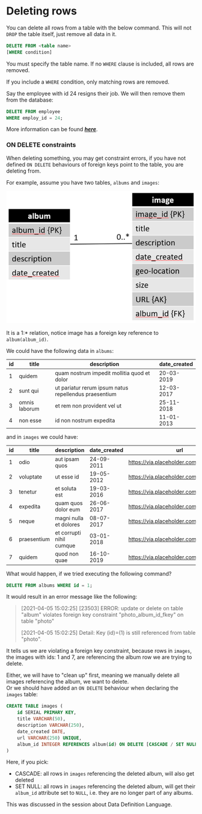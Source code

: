 ﻿# Deleting rows
You can delete all rows from a table with the below command. This will not `DROP` the table itself, just remove all data in it.

```sql
DELETE FROM <table name>
[WHERE condition]
```

You must specify the table name. If no `WHERE` clause is included, all rows are removed.

If you include a `WHERE` condition, only matching rows are removed.

Say the employee with id 24 resigns their job. We will then remove them from the database:

```sql
DELETE FROM employee
WHERE employ_id = 24;
```

More information can be found _**[here](https://www.postgresql.org/docs/9.1/sql-delete.html)**_.

### ON DELETE constraints
When deleting something, you may get constraint errors, if you have not defined `ON DELETE` behaviours of foreign keys point to the table, you are deleting from.

For example, assume you have two tables, `albums` and `images`:

![img.png](img.png)

It is a 1:* relation, notice image has a foreign key reference to `album(album_id)`.

We could have the following data in `albums`:

|     id    |     title            |     description                                              |     date_created    |
|-----------------|----------------------|--------------------------------------------------------------|---------------------|
|     1           |     quidem           |     quam nostrum impedit mollitia   quod et dolor            |     20-03-2019      |
|     2           |     sunt qui         |     ut pariatur rerum ipsum natus repellendus praesentium    |     12-03-2017      |
|     3           |     omnis laborum    |     et rem non provident vel ut                              |     25-11-2018      |
|     4           |     non esse         |     id non nostrum expedita                                  |     11-01-2013      |

and in `images` we could have:

|     id    |     title          |     description                 |     date_created    |     url                                       |     album_id    |
|-----------|--------------------|---------------------------------|---------------------|-----------------------------------------------|-----------------|
|     1     |     odio           |     aut ipsam quos              |     24-09-2011      |     https://via.placeholder.com/600/323599    |     1           |
|     2     |     voluptate      |     ut esse id                  |     19-05-2012      |     https://via.placeholder.com/600/1224bd    |     2           |
|     3     |     tenetur        |     et soluta est               |     19-03-2016      |     https://via.placeholder.com/600/a19891    |     3           |
|     4     |     expedita       |     quam quos dolor eum         |     26-06-2017      |     https://via.placeholder.com/600/224566    |     2           |
|     5     |     neque          |     magni nulla et   dolores    |     08-07-2017      |     https://via.placeholder.com/600/40591     |     3           |
|     6     |     praesentium    |     et corrupti nihil cumque    |     03-01-2018      |     https://via.placeholder.com/600/1fb08b    |     4           |
|     7     |     quidem         |     quod non quae               |     16-10-2019      |     https://via.placeholder.com/600/14ba42    |     1           |


What would happen, if we tried executing the following command?

```sql
DELETE FROM albums WHERE id = 1;
```

It would result in an error message like the following:

> [2021-04-05 15:02:25] [23503] ERROR: update or delete on table "album" violates foreign key constraint "photo_album_id_fkey" on table "photo"
> 
> [2021-04-05 15:02:25] Detail: Key (id)=(1) is still referenced from table "photo".

It tells us we are violating a foreign key constraint, because rows in `images`, the images with ids: 1 and 7,  are referencing the album row we are trying to delete.

Either, we will have to "clean up" first, meaning we manually delete all images referencing the album, we want to delete.  
Or we should have added an `ON DELETE` behaviour when declaring the `images` table:

```sql
CREATE TABLE images (
    id SERIAL PRIMARY KEY,
    title VARCHAR(50),
    description VARCHAR(250),
    date_created DATE,
    url VARCHAR(250) UNIQUE,
    album_id INTEGER REFERENCES album(id) ON DELETE [CASCADE / SET NULL]
)
```

Here, if you pick:

* CASCADE: all rows in `images` referencing the deleted album, will also get deleted
* SET NULL: all rows in `images` referencing the deleted album, will get their `album_id` attribute set to `NULL`, i.e. they are no longer part of any albums.

This was discussed in the session about Data Definition Language.